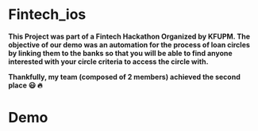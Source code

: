 # Fintech_ios
**This Project was part of a Fintech Hackathon Organized by KFUPM. The objective of our demo was an automation for the process of loan circles by linking them to the banks so that you will be able to find anyone interested with your circle criteria to access the circle with.**

**Thankfully, my team (composed of 2 members) achieved the second place :smiley: :fire:**

# Demo
